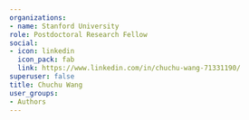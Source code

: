```yaml
---
organizations:
- name: Stanford University
role: Postdoctoral Research Fellow
social:
- icon: linkedin
  icon_pack: fab
  link: https://www.linkedin.com/in/chuchu-wang-71331190/
superuser: false
title: Chuchu Wang
user_groups:
- Authors
---
```





